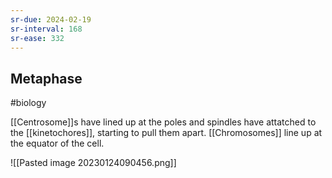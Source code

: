 ```yaml
---
sr-due: 2024-02-19
sr-interval: 168
sr-ease: 332
---
```

## Metaphase
#biology 

[[Centrosome]]s have lined up at the poles and spindles have attatched to the [[kinetochores]], starting to pull them apart.
[[Chromosomes]] line up at the equator of the cell.

![[Pasted image 20230124090456.png]]